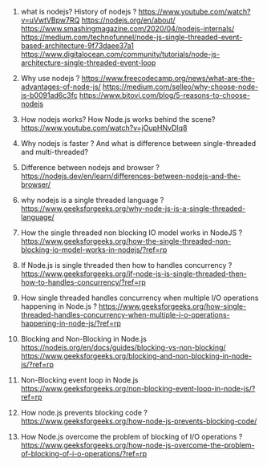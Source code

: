 1. what is nodejs? History of nodejs ?
   https://www.youtube.com/watch?v=uVwtVBpw7RQ
   https://nodejs.org/en/about/
   https://www.smashingmagazine.com/2020/04/nodejs-internals/
   https://medium.com/technofunnel/node-js-single-threaded-event-based-architecture-9f73daee37a1
   https://www.digitalocean.com/community/tutorials/node-js-architecture-single-threaded-event-loop

2. Why use nodejs ?
   https://www.freecodecamp.org/news/what-are-the-advantages-of-node-js/
   https://medium.com/selleo/why-choose-node-js-b0091ad6c3fc
   https://www.bitovi.com/blog/5-reasons-to-choose-nodejs

3. How nodejs works? How Node.js works behind the scene?
   https://www.youtube.com/watch?v=jOupHNvDIq8

4. Why nodejs is faster ? And what is difference between single-threaded and multi-threaded?

5. Difference between nodejs and browser ?
   https://nodejs.dev/en/learn/differences-between-nodejs-and-the-browser/

6. why nodejs is a single threaded language ?
   https://www.geeksforgeeks.org/why-node-js-is-a-single-threaded-language/

7. How the single threaded non blocking IO model works in NodeJS ?
   https://www.geeksforgeeks.org/how-the-single-threaded-non-blocking-io-model-works-in-nodejs/?ref=rp

8. If Node.js is single threaded then how to handles concurrency ?
   https://www.geeksforgeeks.org/if-node-js-is-single-threaded-then-how-to-handles-concurrency/?ref=rp

9. How single threaded handles concurrency when multiple I/O operations happening in Node.js ?
   https://www.geeksforgeeks.org/how-single-threaded-handles-concurrency-when-multiple-i-o-operations-happening-in-node-js/?ref=rp

10. Blocking and Non-Blocking in Node.js
    https://nodejs.org/en/docs/guides/blocking-vs-non-blocking/
    https://www.geeksforgeeks.org/blocking-and-non-blocking-in-node-js/?ref=rp

11. Non-Blocking event loop in Node.js
    https://www.geeksforgeeks.org/non-blocking-event-loop-in-node-js/?ref=rp

12. How node.js prevents blocking code ?
    https://www.geeksforgeeks.org/how-node-js-prevents-blocking-code/

13. How Node.js overcome the problem of blocking of I/O operations ?
    https://www.geeksforgeeks.org/how-node-js-overcome-the-problem-of-blocking-of-i-o-operations/?ref=rp
